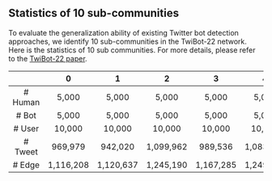 ## Statistics of 10 sub-communities

To evaluate the generalization ability of existing Twitter bot detection approaches, we identify 10 sub-communities in the TwiBot-22 network. Here is the statistics of 10 sub communities. For more details, please refer to the [TwiBot-22 paper]().

|  | 0 | 1 | 2 | 3 | 4 | 5 | 6 | 7 | 8 | 9 | 
| :---: | :---: | :----: | :---: | :---: | :---: | :----: | :----: | :---: | :---: | :---: |
| # Human |5,000|5,000|5,000|5,000|5,000|5,000|5,000|5,000|5,000|5,000
| # Bot |5,000|5,000|5,000|5,000|5,000|5,000|5,000|5,000|5,000|5,000
| # User | 10,000| 10,000| 10,000| 10,000| 10,000| 10,000| 10,000| 10,000| 10,000| 10,000
| # Tweet |969,979|942,020|1,099,962|989,536|1,083,655|1,156,640|1,333,018|1,138,480|1,151,362|1,142,717|
| # Edge |1,116,208|1,120,637|1,245,190|1,167,285|1,249,535|1,535,397|1,924,616|1,508,054|1,511,824|1,526,627|
